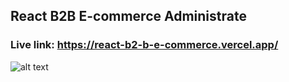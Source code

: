## React B2B E-commerce Administrate 
### Live link: https://react-b2-b-e-commerce.vercel.app/
![alt text](blob:https://vercel.com/bac26343-fe82-4f1e-9cc2-eba813f2fbd2)
